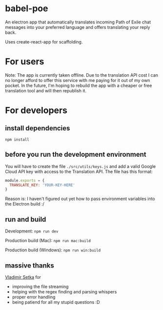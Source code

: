 # babel-poe

An electron app that automatically translates incoming Path of Exile chat messages into your preferred language and offers translating your reply back.

Uses create-react-app for scaffolding.

# For users

Note: The app is currently taken offline. Due to the translation API cost I can no longer afford to offer this service with me paying for it out of my own pocket. In the future, I'm hoping to rebuild the app with a cheaper or free translation tool and will then republish it.

# For developers

## install dependencies

`npm install`

## before you run the development environment

You will have to create the file `./src/utils/keys.js` and add a valid Google Cloud API key with access to the Translation API. The file has this format:

```JavaScript
module.exports = {
  TRANSLATE_KEY: 'YOUR-KEY-HERE'
}
```

Reason is: I haven't figured out yet how to pass environment variables into the Electron build :/

## run and build

Development: `npm run dev`

Production build (Mac): `npm run mac:build`

Production build (Windows): `npm run win:build`

## massive thanks

[Vladimir Setka](https://github.com/vsetka) for

- improving the file streaming
- helping with the regex finding and parsing whispers
- proper error handling
- being patiend for all my stupid questions :D
